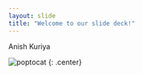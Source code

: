 ```yaml
---
layout: slide
title: "Welcome to our slide deck!"
---
```


Anish Kuriya

![poptocat](https://octodex.github.com/images/poptocat.png)
{: .center}
